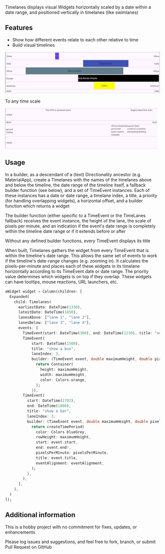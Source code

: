 Timelanes displays visual Widgets horizontally scaled by a date within a date range, 
and positioned vertically in timelanes (like swimlanes)

## Features

* Show how different events relate to each other relative to time
* Build visual timelines

![](readme-example-1.jpg?raw=true)

To any time scale

![](readme-example-2.jpg?raw=true)

## Usage

In a builder, as a descendant of a (text) Directionality ancestor (e.g. MaterialApp), create a Timelanes 
with the names of the timelanes above and below the timeline, the date range of the timeline itself, 
a fallback builder function (see below), and a set of TimeEvent instances. Each of these instances has 
a date or date range, a timelane index, a title, a priority (for handling overlapping widgets), 
a horizontal offset, and a builder function which returns a widget

The builder function (either specific to a TimeEvent or the TimeLanes fallback) receives the event instance, 
the height of the lane, the scale of pixels per minute, and an indication if the event's date range is 
completely within the timeline date range or if it extends before or after

Without any defined builder functions, every TimeEvent displays its title

When built, Timelanes gathers the widget from every TimeEvent that is within the timeline's date range. This allows
the same set of events to work if the timeline's date-range changes (e.g. zooming in). It calculates the pixels-per-minute
and places each of these widgets in its timelane horizontally according to its TimeEvent date or date range. The 
priority value determines which widgets is on top if they overlap. These widgets can have tooltips, mouse reactions,
URL launchers, etc.
```dart
aWidget widget = Column(children: [
  Expanded(
    child: Timelanes(
      earliestDate: DateTime(1330),
      latestDate: DateTime(1850),
      lanesAbove: ["lane 1", "lane 2"],
      lanesBelow: ["lane 3", "lane 4"],
      events: [
        TimeEvent(start: DateTime(300), end: DateTime(1230), title: "not shown: out of bounds", laneIndex: 0),
        TimeEvent(
            start: DateTime(1500),
            title: "show a box",
            laneIndex: 3,
            builder: (TimeEvent event, double maximumHeight, double pixelsPerMinute, EventAlignment eventAlignment) {
              return Container(
                height: maximumHeight,
                width: maximumHeight,
                color: Colors.orange,
              );
            }),
        TimeEvent(
          start: DateTime(1702),
          end: DateTime(1860),
          title: "show a bar",
          laneIndex: 3,
          builder: (TimeEvent event, double maximumHeight, double pixelsPerMinute, EventAlignment eventAlignment) {
            return createTimePeriod(
              color: Colors.blueGrey,
              rowHeight: maximumHeight,
              start: event.start,
              end: event.end!,
              pixelsPerMinute: pixelsPerMinute,
              title: event.title,
              eventAlignment: eventAlignment,
            );
          },
        ),
      ],
    ),
  )
]);

```
## Additional information
This is a hobby project with no commitment for fixes, updates, or enhancements

Please log issues and suggestions, and feel free to fork, branch, or submit Pull Request on GitHub
